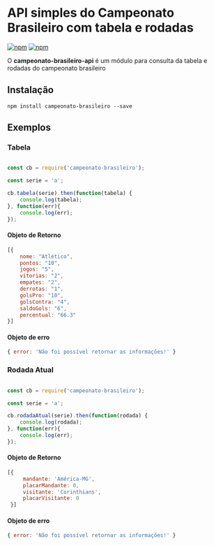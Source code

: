 # API simples do Campeonato Brasileiro com tabela e rodadas

[![npm](https://img.shields.io/npm/v/campeonato-brasileiro-api.svg)](https://www.npmjs.com/package/campeonato-brasileiro-api)
[![npm](https://img.shields.io/npm/dm/campeonato-brasileiro-api.svg)](https://www.npmjs.com/package/campeonato-brasileiro-api)

O **campeonato-brasileiro-api** é um módulo para consulta da tabela e rodadas do campeonato brasileiro

## Instalação

```npm install campeonato-brasileiro --save ```

## Exemplos

### Tabela

```js

const cb = require('campeonato-brasileiro');

const serie = 'a';

cb.tabela(serie).then(function(tabela) {
	console.log(tabela);
}, function(err){
	console.log(err);
});
```

#### Objeto de Retorno

```js
[{
	nome: "Atlético",
	pontos: "10",
	jogos: "5",
	vitorias: "2",
	empates: "2",
	derrotas: "1",
	golsPro: "10",
	golsContra: "4",
	saldoGols: "6",
	percentual: "66.3"
}]
```

#### Objeto de erro

```js
{ error: 'Não foi possível retornar as informações!' }
```

### Rodada Atual

```js

const cb = require('campeonato-brasileiro');

const serie = 'a';

cb.rodadaAtual(serie).then(function(rodada) {
	console.log(rodada);
}, function(err){
	console.log(err);
});
```

#### Objeto de Retorno

```js
[{
	 mandante: 'América-MG',
	 placarMandante: 0,
	 visitante: 'Corinthians',
	 placarVisitante: 0
 }]
```

#### Objeto de erro

```js
{ error: 'Não foi possível retornar as informações!' }
```
